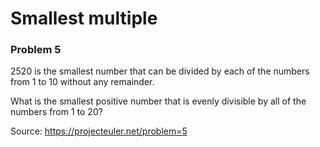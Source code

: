 # Smallest multiple
### Problem 5

2520 is the smallest number that can be divided by each of the numbers from 1 to 10 without any remainder.   
   
What is the smallest positive number that is evenly divisible by all of the numbers from 1 to 20?   
   
Source: https://projecteuler.net/problem=5